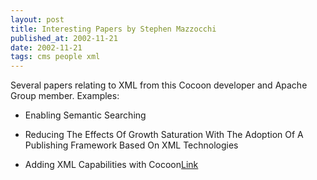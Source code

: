 ```yaml
---
layout: post
title: Interesting Papers by Stephen Mazzocchi
published_at: 2002-11-21
date: 2002-11-21
tags: cms people xml
---
```


Several papers relating to XML from this Cocoon developer and Apache Group member. Examples:  

- Enabling Semantic Searching  

- Reducing The Effects Of Growth Saturation With The Adoption Of A Publishing Framework Based On XML Technologies  

- Adding XML Capabilities with Cocoon[Link](http://www.apache.org/~stefano/papers/)  